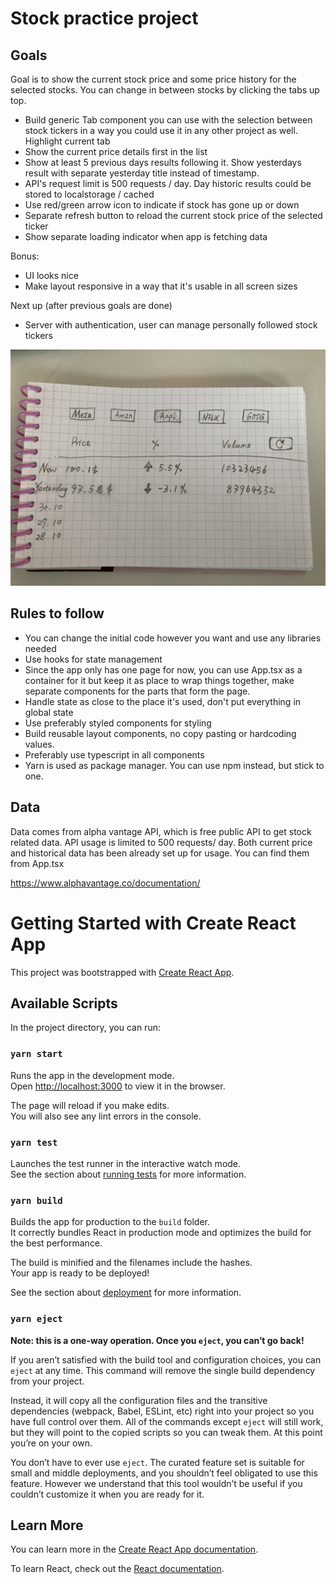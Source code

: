 # Stock practice project

## Goals

Goal is to show the current stock price and some price history for the selected stocks.
You can change in between stocks by clicking the tabs up top.

- Build generic Tab component you can use with the selection between stock tickers in a way you could use it in any other project as well. Highlight current tab
- Show the current price details first in the list
- Show at least 5 previous days results following it. Show yesterdays result with separate yesterday title instead of timestamp.
- API's request limit is 500 requests / day. Day historic results could be stored to localstorage / cached
- Use red/green arrow icon to indicate if stock has gone up or down
- Separate refresh button to reload the current stock price of the selected ticker
- Show separate loading indicator when app is fetching data

Bonus: 
- UI looks nice
- Make layout responsive in a way that it's usable in all screen sizes

Next up (after previous goals are done)
- Server with authentication, user can manage personally followed stock tickers

![lay out](./public/leiska.jpeg)

## Rules to follow
- You can change the initial code however you want and use any libraries needed
- Use hooks for state management
- Since the app only has one page for now, you can use App.tsx as a container for it but keep it as place to wrap things together, make separate components for the parts that form the page.
- Handle state as close to the place it's used, don't put everything in global state
- Use preferably styled components for styling
- Build reusable layout components, no copy pasting or hardcoding values. 
- Preferably use typescript in all components
- Yarn is used as package manager. You can use npm instead, but stick to one.

## Data
Data comes from alpha vantage API, which is free public API to get stock related data. API usage is limited to 500 requests/ day. Both current price and historical data has been already set up for usage. You can find them from App.tsx

https://www.alphavantage.co/documentation/

# Getting Started with Create React App

This project was bootstrapped with [Create React App](https://github.com/facebook/create-react-app).

## Available Scripts

In the project directory, you can run:

### `yarn start`

Runs the app in the development mode.\
Open [http://localhost:3000](http://localhost:3000) to view it in the browser.

The page will reload if you make edits.\
You will also see any lint errors in the console.

### `yarn test`

Launches the test runner in the interactive watch mode.\
See the section about [running tests](https://facebook.github.io/create-react-app/docs/running-tests) for more information.

### `yarn build`

Builds the app for production to the `build` folder.\
It correctly bundles React in production mode and optimizes the build for the best performance.

The build is minified and the filenames include the hashes.\
Your app is ready to be deployed!

See the section about [deployment](https://facebook.github.io/create-react-app/docs/deployment) for more information.

### `yarn eject`

**Note: this is a one-way operation. Once you `eject`, you can’t go back!**

If you aren’t satisfied with the build tool and configuration choices, you can `eject` at any time. This command will remove the single build dependency from your project.

Instead, it will copy all the configuration files and the transitive dependencies (webpack, Babel, ESLint, etc) right into your project so you have full control over them. All of the commands except `eject` will still work, but they will point to the copied scripts so you can tweak them. At this point you’re on your own.

You don’t have to ever use `eject`. The curated feature set is suitable for small and middle deployments, and you shouldn’t feel obligated to use this feature. However we understand that this tool wouldn’t be useful if you couldn’t customize it when you are ready for it.

## Learn More

You can learn more in the [Create React App documentation](https://facebook.github.io/create-react-app/docs/getting-started).

To learn React, check out the [React documentation](https://reactjs.org/).
